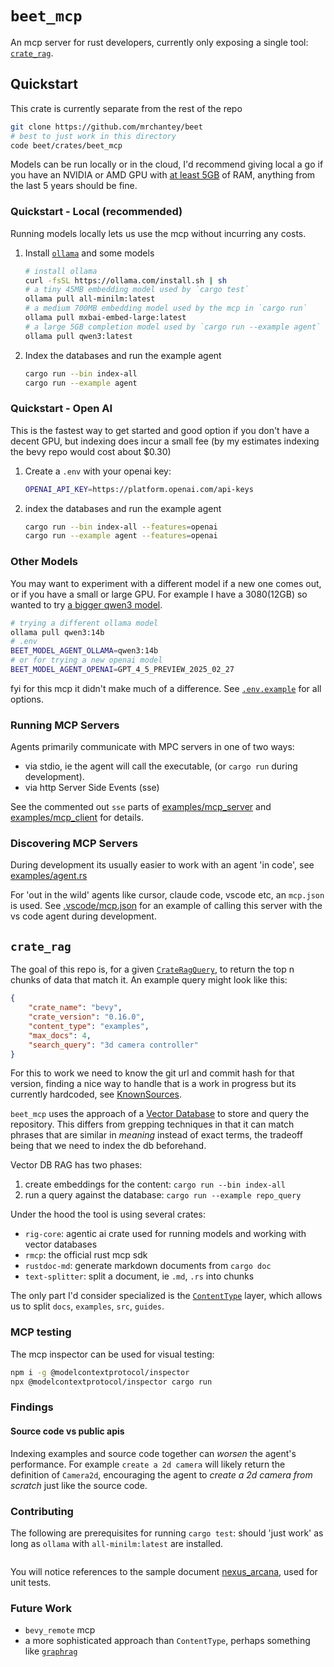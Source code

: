 # `beet_mcp`

An mcp server for rust developers, currently only exposing a single tool: [`crate_rag`](#crate_rag).

## Quickstart
This crate is currently separate from the rest of the repo

```sh
git clone https://github.com/mrchantey/beet
# best to just work in this directory
code beet/crates/beet_mcp
```

Models can be run locally or in the cloud, I'd recommend giving local a go if you have an NVIDIA or AMD GPU with [at least 5GB](https://claude.ai/share/f375b98b-820d-4c5d-bb52-9f731353e976) of RAM, anything from the last 5 years should be fine.

### Quickstart - Local (recommended)

Running models locally lets us use the mcp without incurring any costs.

1. Install [`ollama`](https://ollama.com/download) and some models
	```sh
	# install ollama
	curl -fsSL https://ollama.com/install.sh | sh
	# a tiny 45MB embedding model used by `cargo test` 
	ollama pull all-minilm:latest
	# a medium 700MB embedding model used by the mcp in `cargo run`
	ollama pull mxbai-embed-large:latest
	# a large 5GB completion model used by `cargo run --example agent`
	ollama pull qwen3:latest
	```
2. Index the databases and run the example agent
	```sh
	cargo run --bin index-all
	cargo run --example agent
	```

### Quickstart - Open AI

This is the fastest way to get started and good option if you don't have a decent GPU, but indexing does incur a small fee (by my estimates indexing the bevy repo would cost about $0.30)

1. Create a `.env` with your openai key:
	```sh
	OPENAI_API_KEY=https://platform.openai.com/api-keys
	```
2. index the databases and run the example agent
	```sh
	cargo run --bin index-all --features=openai
	cargo run --example agent --features=openai
	```

### Other Models

You may want to experiment with a different model if a new one comes out, or if you have a small or large GPU. For example I have a 3080(12GB) so wanted to try [a bigger qwen3 model](https://ollama.com/library/qwen3).
```sh
# trying a different ollama model
ollama pull qwen3:14b
# .env
BEET_MODEL_AGENT_OLLAMA=qwen3:14b
# or for trying a new openai model
BEET_MODEL_AGENT_OPENAI=GPT_4_5_PREVIEW_2025_02_27
```

fyi for this mcp it didn't make much of a difference. See [`.env.example`](.env.example) for all options.


### Running MCP Servers

Agents primarily communicate with MPC servers in one of two ways:
- via stdio, ie the agent will call the executable, (or `cargo run` during development).
- via http Server Side Events (sse)

See the commented out `sse` parts of [examples/mcp_server](./examples/mcp_server.rs) and [examples/mcp_client](./examples/mcp_client.rs) for details.

### Discovering MCP Servers

During development its usually easier to work with an agent 'in code', see [examples/agent.rs](./examples/agent.rs)

For 'out in the wild' agents like cursor, claude code, vscode etc, an `mcp.json` is used. See [.vscode/mcp.json](.vscode/mcp.json) for an example of calling this server with the vs code agent during development.


## `crate_rag`

The goal of this repo is, for a given [`CrateRagQuery`](src/mcp/mcp_server.rs#L25), to return the top n chunks of data that match it. An example query might look like this:

```json
{
	"crate_name": "bevy",
	"crate_version": "0.16.0",
	"content_type": "examples",
	"max_docs": 4,
	"search_query": "3d camera controller"
}
```

For this to work we need to know the git url and commit hash for that version, finding a nice way to handle that is a work in progress but its currently hardcoded, see [KnownSources](src/crate_rag/known_sources.rs#L166-L167).

`beet_mcp` uses the approach of a [Vector Database](https://www.cloudflare.com/learning/ai/what-is-vector-database/#:~:text=A%20vector%20database%20stores%20pieces,construction%20of%20powerful%20AI%20models.) to store and query the repository. 
This differs from grepping techniques in that it can match phrases that are similar in *meaning* instead of exact terms, the tradeoff being that we need to index the db beforehand.

Vector DB RAG has two phases:
1. create embeddings for the content: `cargo run --bin index-all`
2. run a query against the database: `cargo run --example repo_query`

Under the hood the tool is using several crates:

- `rig-core`: agentic ai crate used for running models and working with vector databases
- `rmcp`: the official rust mcp sdk
- `rustdoc-md`: generate markdown documents from `cargo doc`
- `text-splitter`: split a document, ie `.md`, `.rs` into chunks

The only part I'd consider specialized is the [`ContentType`](src/crate_rag/content_type.rs) layer, which allows us to split `docs`, `examples`, `src`, `guides`.

### MCP testing

The mcp inspector can be used for visual testing:
```sh
npm i -g @modelcontextprotocol/inspector
npx @modelcontextprotocol/inspector cargo run
```

### Findings

#### Source code vs public apis

Indexing examples and source code together can *worsen* the agent's performance.
For example `create a 2d camera` will likely return the definition of `Camera2d`, encouraging the agent to *create a 2d camera from scratch* just like the source code.

### Contributing

The following are prerequisites for running `cargo test`: should 'just work' as long as `ollama` with `all-minilm:latest` are installed.
```

```
You will notice references to the sample document [nexus_arcana](nexus_arcana.md), used for unit tests.


### Future Work

- `bevy_remote` mcp
- a more sophisticated approach than `ContentType`, perhaps something like [`graphrag`](https://microsoft.github.io/graphrag/)